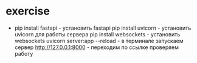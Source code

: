 # exercise
+ pip install fastapi - установить fastapi
pip install uvicorn - установить uvicorn для работы сервера
pip install websockets - установить websockets
uvicorn server:app --reload - в терминале запускаем сервер
http://127.0.0.1:8000 - переходим по ссылке проверяем работу

